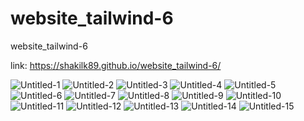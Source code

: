 # website_tailwind-6
 website_tailwind-6

 link: https://shakilk89.github.io/website_tailwind-6/

![Untitled-1](https://github.com/Shakilk89/website_tailwind-6/assets/135151093/6595067b-3e18-4d15-b63b-6cb7d089d8b0)
![Untitled-2](https://github.com/Shakilk89/website_tailwind-6/assets/135151093/9a2c0b42-5b12-404e-9643-ba3c948a17b6)
![Untitled-3](https://github.com/Shakilk89/website_tailwind-6/assets/135151093/bd1a5d22-3782-4939-8f52-588c04371c69)
![Untitled-4](https://github.com/Shakilk89/website_tailwind-6/assets/135151093/702e0b42-4664-4eb1-9552-09c9b6d49778)
![Untitled-5](https://github.com/Shakilk89/website_tailwind-6/assets/135151093/f6164390-b1cd-4836-a652-b9b61cec0b3c)
![Untitled-6](https://github.com/Shakilk89/website_tailwind-6/assets/135151093/b05c6123-707e-4515-9e01-5a0809a6d6fa)
![Untitled-7](https://github.com/Shakilk89/website_tailwind-6/assets/135151093/ff074f61-0686-4e65-ad7f-f907aa70cd57)
![Untitled-8](https://github.com/Shakilk89/website_tailwind-6/assets/135151093/553db68d-30e8-4fe6-adc9-d624805c2e09)
![Untitled-9](https://github.com/Shakilk89/website_tailwind-6/assets/135151093/ed700aa5-f8dd-421c-aaff-174cae98d1a1)
![Untitled-10](https://github.com/Shakilk89/website_tailwind-6/assets/135151093/454ae253-5dad-4a55-9511-50e0585c0b16)
![Untitled-11](https://github.com/Shakilk89/website_tailwind-6/assets/135151093/56f4bbbe-b46c-4c35-845e-c8b8adaaee1c)
![Untitled-12](https://github.com/Shakilk89/website_tailwind-6/assets/135151093/4fbc911b-f671-4185-b581-ed272fa2499d)
![Untitled-13](https://github.com/Shakilk89/website_tailwind-6/assets/135151093/636f341e-3c57-4b5a-8d7e-e835a9f3833e)
![Untitled-14](https://github.com/Shakilk89/website_tailwind-6/assets/135151093/b47ef59e-c791-4ae2-969e-f4890814a092)
![Untitled-15](https://github.com/Shakilk89/website_tailwind-6/assets/135151093/58fabba0-34c4-4fb5-827d-13f9ed97abdb)
